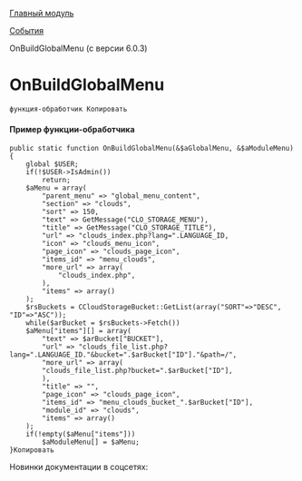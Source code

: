 [Главный модуль](/api_help/main/index.php)

[События](/api_help/main/events/index.php)

OnBuildGlobalMenu (с версии 6.0.3)

OnBuildGlobalMenu
=================

```
функция-обработчик Копировать
```

#### Пример функции-обработчика

```
public static function OnBuildGlobalMenu(&$aGlobalMenu, &$aModuleMenu)
{
	global $USER;
	if(!$USER->IsAdmin())
		return;
	$aMenu = array(
		"parent_menu" => "global_menu_content",
		"section" => "clouds",
		"sort" => 150,
		"text" => GetMessage("CLO_STORAGE_MENU"),
		"title" => GetMessage("CLO_STORAGE_TITLE"),
		"url" => "clouds_index.php?lang=".LANGUAGE_ID,
		"icon" => "clouds_menu_icon",
		"page_icon" => "clouds_page_icon",
		"items_id" => "menu_clouds",
		"more_url" => array(
			"clouds_index.php",
		),
		"items" => array()
	);
	$rsBuckets = CCloudStorageBucket::GetList(array("SORT"=>"DESC", "ID"=>"ASC"));
	while($arBucket = $rsBuckets->Fetch())
	$aMenu["items"][] = array(
		"text" => $arBucket["BUCKET"],
		"url" => "clouds_file_list.php?lang=".LANGUAGE_ID."&bucket=".$arBucket["ID"]."&path=/",
		"more_url" => array(
		"clouds_file_list.php?bucket=".$arBucket["ID"],
		),
		"title" => "",
		"page_icon" => "clouds_page_icon",
		"items_id" => "menu_clouds_bucket_".$arBucket["ID"],
		"module_id" => "clouds",
		"items" => array()
	);
	if(!empty($aMenu["items"]))
		$aModuleMenu[] = $aMenu;
}Копировать
```

Новинки документации в соцсетях: